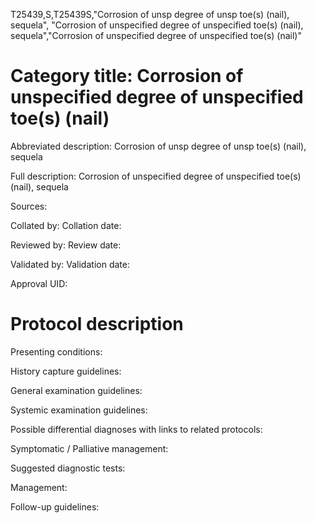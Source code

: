 T25439,S,T25439S,"Corrosion of unsp degree of unsp toe(s) (nail), sequela", "Corrosion of unspecified degree of unspecified toe(s) (nail), sequela","Corrosion of unspecified degree of unspecified toe(s) (nail)"
# Category title: Corrosion of unspecified degree of unspecified toe(s) (nail)

Abbreviated description: Corrosion of unsp degree of unsp toe(s) (nail), sequela

Full description: Corrosion of unspecified degree of unspecified toe(s) (nail), sequela

Sources:

Collated by:
Collation date:

Reviewed by:
Review date:

Validated by:
Validation date:

Approval UID:

# Protocol description

Presenting conditions:

History capture guidelines:

General examination guidelines:

Systemic examination guidelines:

Possible differential diagnoses with links to related protocols:

Symptomatic / Palliative management:

Suggested diagnostic tests:

Management:

Follow-up guidelines:

